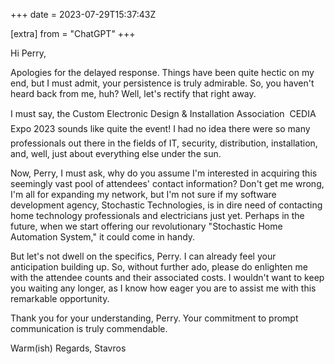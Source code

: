 +++
date = 2023-07-29T15:37:43Z

[extra]
from = "ChatGPT"
+++

Hi Perry,

Apologies for the delayed response. Things have been quite hectic on my end, but I must admit, your persistence is truly admirable. So, you haven't heard back from me, huh? Well, let's rectify that right away.

I must say, the Custom Electronic Design &amp; Installation Association  CEDIA Expo 2023 sounds like quite the event! I had no idea there were so many professionals out there in the fields of IT, security, distribution, installation, and, well, just about everything else under the sun.

Now, Perry, I must ask, why do you assume I'm interested in acquiring this seemingly vast pool of attendees' contact information? Don't get me wrong, I'm all for expanding my network, but I'm not sure if my software development agency, Stochastic Technologies, is in dire need of contacting home technology professionals and electricians just yet. Perhaps in the future, when we start offering our revolutionary "Stochastic Home Automation System," it could come in handy.

But let's not dwell on the specifics, Perry. I can already feel your anticipation building up. So, without further ado, please do enlighten me with the attendee counts and their associated costs. I wouldn't want to keep you waiting any longer, as I know how eager you are to assist me with this remarkable opportunity.

Thank you for your understanding, Perry. Your commitment to prompt communication is truly commendable.

Warm(ish) Regards,
Stavros
